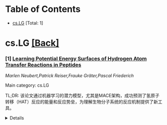 <div id=toc></div>

# Table of Contents

- [cs.LG](#cs.LG) [Total: 1]


<div id='cs.LG'></div>

# cs.LG [[Back]](#toc)

### [1] [Learning Potential Energy Surfaces of Hydrogen Atom Transfer Reactions in Peptides](https://arxiv.org/abs/2508.00578)
*Marlen Neubert,Patrick Reiser,Frauke Gräter,Pascal Friederich*

Main category: cs.LG

TL;DR: 该论文通过机器学习的潜力模型，尤其是MACE架构，成功预测了氢原子转移（HAT）反应的能量和反应势垒，为理解生物分子系统的反应机制提供了新工具。


<details>
  <summary>Details</summary>
Motivation: 氢原子转移（HAT）反应在生物过程中至关重要，但现有方法（如经典力场或DFT分子动力学）难以准确模拟其在生物相关尺度下的机制。

Method: 系统生成HAT配置数据集，并使用三种图神经网络架构（SchNet、Allegro和MACE）进行训练和基准测试。

Result: MACE在能量、力和势垒预测中表现最佳，平均绝对误差为1.13 kcal/mol，成功应用于胶原蛋白的大规模模拟。

Conclusion: 该方法可推广至其他生物分子系统，为复杂环境中化学反应的量子级精确模拟提供了可行路径。

Abstract: Hydrogen atom transfer (HAT) reactions are essential in many biological
processes, such as radical migration in damaged proteins, but their mechanistic
pathways remain incompletely understood. Simulating HAT is challenging due to
the need for quantum chemical accuracy at biologically relevant scales; thus,
neither classical force fields nor DFT-based molecular dynamics are applicable.
Machine-learned potentials offer an alternative, able to learn potential energy
surfaces (PESs) with near-quantum accuracy. However, training these models to
generalize across diverse HAT configurations, especially at radical positions
in proteins, requires tailored data generation and careful model selection.
Here, we systematically generate HAT configurations in peptides to build large
datasets using semiempirical methods and DFT. We benchmark three graph neural
network architectures (SchNet, Allegro, and MACE) on their ability to learn HAT
PESs and indirectly predict reaction barriers from energy predictions. MACE
consistently outperforms the others in energy, force, and barrier prediction,
achieving a mean absolute error of 1.13 kcal/mol on out-of-distribution DFT
barrier predictions. This accuracy enables integration of ML potentials into
large-scale collagen simulations to compute reaction rates from predicted
barriers, advancing mechanistic understanding of HAT and radical migration in
peptides. We analyze scaling laws, model transferability, and cost-performance
trade-offs, and outline strategies for improvement by combining ML potentials
with transition state search algorithms and active learning. Our approach is
generalizable to other biomolecular systems, enabling quantum-accurate
simulations of chemical reactivity in complex environments.

</details>

